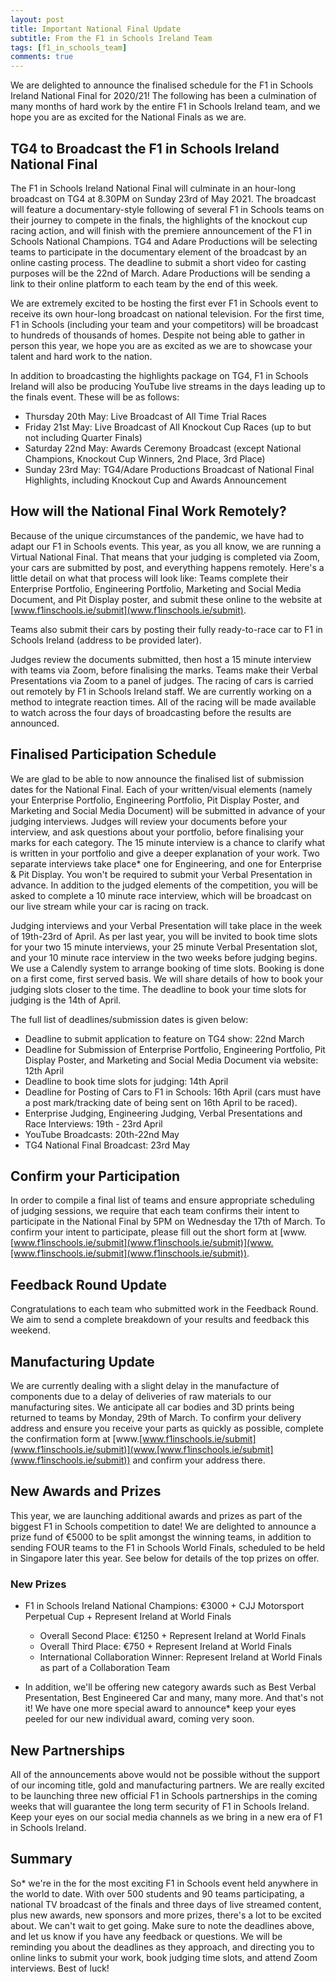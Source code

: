 ```yaml
---
layout: post
title: Important National Final Update
subtitle: From the F1 in Schools Ireland Team
tags: [f1_in_schools_team]
comments: true
---
```


We are delighted to announce the finalised schedule for the F1 in Schools Ireland National Final for 2020/21! The following has been a culmination of many months of hard work by the entire F1 in Schools Ireland team, and we hope you are as excited for the National Finals as we are.

## TG4 to Broadcast the F1 in Schools Ireland National Final

The F1 in Schools Ireland National Final will culminate in an hour-long broadcast on TG4 at 8.30PM on Sunday 23rd of May 2021. The broadcast will feature a documentary-style following of several F1 in Schools teams on their journey to compete in the finals, the highlights of the knockout cup racing action, and will finish with the premiere announcement of the F1 in Schools National Champions. TG4 and Adare Productions will be selecting teams to participate in the documentary element of the broadcast by an online casting process. The deadline to submit a short video for casting purposes will be the 22nd of March. Adare Productions will be sending a link to their online platform to each team by the end of this week.  

We are extremely excited to be hosting the first ever F1 in Schools event to receive its own hour-long broadcast on national television. For the first time, F1 in Schools (including your team and your competitors) will be broadcast to hundreds of thousands of homes. Despite not being able to gather in person this year, we hope you are as excited as we are to showcase your talent and hard work to the nation. 

In addition to broadcasting the highlights package on TG4, F1 in Schools Ireland will also be producing YouTube live streams in the days leading up to the finals event. These will be as follows:

* Thursday 20th May: Live Broadcast of All Time Trial Races
* Friday 21st May: Live Broadcast of All Knockout Cup Races (up to but not including Quarter Finals)
* Saturday 22nd May: Awards Ceremony Broadcast (except National Champions, Knockout Cup Winners, 2nd Place, 3rd Place)
* Sunday 23rd May: TG4/Adare Productions Broadcast of National Final Highlights, including Knockout Cup and Awards Announcement

## How will the National Final Work Remotely?

Because of the unique circumstances of the pandemic, we have had to adapt our F1 in Schools events. This year, as you all know, we are running a Virtual National Final. That means that your judging is completed via Zoom, your cars are submitted by post, and everything happens remotely. Here's a little detail on what that process will look like: Teams complete their Enterprise Portfolio, Engineering Portfolio, Marketing and Social Media Document, and Pit Display poster, and submit these online to the website at [www.f1inschools.ie/submit](www.f1inschools.ie/submit). 

Teams also submit their cars by posting their fully ready-to-race car to F1 in Schools Ireland (address to be provided later).

Judges review the documents submitted, then host a 15 minute interview with teams via Zoom, before finalising the marks. Teams make their Verbal Presentations via Zoom to a panel of judges. The racing of cars is carried out remotely by F1 in Schools Ireland staff. We are currently working on a method to integrate reaction times. All of the racing will be made available to watch across the four days of broadcasting before the results are announced.

## Finalised Participation Schedule

We are glad to be able to now announce the finalised list of submission dates for the National Final. Each of your written/visual elements (namely your Enterprise Portfolio, Engineering Portfolio, Pit Display Poster, and Marketing and Social Media Document) will be submitted in advance of your judging interviews. Judges will review your documents before your interview, and ask questions about your portfolio, before finalising your marks for each category. The 15 minute interview is a chance to clarify what is written in your portfolio and give a deeper explanation of your work. Two separate interviews take place* one for Engineering, and one for Enterprise & Pit Display. You won't be required to submit your Verbal Presentation in advance. In addition to the judged elements of the competition, you will be asked to complete a 10 minute race interview, which will be broadcast on our live stream while your car is racing on track. 

Judging interviews and your Verbal Presentation will take place in the week of 19th-23rd of April. As per last year, you will be invited to book time slots for your two 15 minute interviews, your 25 minute Verbal Presentation slot, and your 10 minute race interview in the two weeks before judging begins. We use a Calendly system to arrange booking of time slots. Booking is done on a first come, first served basis. We will share details of how to book your judging slots closer to the time. The deadline to book your time slots for judging is the 14th of April. 

The full list of deadlines/submission dates is given below:

* Deadline to submit application to feature on TG4 show: 22nd March
* Deadline for Submission of Enterprise Portfolio, Engineering Portfolio, Pit Display Poster, and Marketing and Social Media Document via website: 12th April
* Deadline to book time slots for judging: 14th April 
* Deadline for Posting of Cars to F1 in Schools: 16th April (cars must have a post mark/tracking date of being sent on 16th April to be raced).
* Enterprise Judging, Engineering Judging, Verbal Presentations and Race Interviews: 19th - 23rd April
* YouTube Broadcasts: 20th-22nd May
* TG4 National Final Broadcast: 23rd May

## Confirm your Participation

In order to compile a final list of teams and ensure appropriate scheduling of judging sessions, we require that each team confirms their intent to participate in the National Final by 5PM on Wednesday the 17th of March. To confirm your intent to participate, please fill out the short form at [www.[www.f1inschools.ie/submit](www.f1inschools.ie/submit)](www.[www.f1inschools.ie/submit](www.f1inschools.ie/submit)). 

## Feedback Round Update

Congratulations to each team who submitted work in the Feedback Round. We aim to send a complete breakdown of your results and feedback this weekend. 

## Manufacturing Update

We are currently dealing with a slight delay in the manufacture of components due to a delay of deliveries of raw materials to our manufacturing sites. We anticipate all car bodies and 3D prints being returned to teams by Monday, 29th of March. To confirm your delivery address and ensure you receive your parts as quickly as possible, complete the confirmation form at [www.[www.f1inschools.ie/submit](www.f1inschools.ie/submit)](www.[www.f1inschools.ie/submit](www.f1inschools.ie/submit)) and confirm your address there.

## New Awards and Prizes

This year, we are launching additional awards and prizes as part of the biggest F1 in Schools competition to date! We are delighted to announce a prize fund of €5000 to be split amongst the winning teams, in addition to sending FOUR teams to the F1 in Schools World Finals, scheduled to be held in Singapore later this year. See below for details of the top prizes on offer.

### New Prizes

* F1 in Schools Ireland National Champions: €3000 + CJJ Motorsport Perpetual Cup + Represent Ireland at World Finals

    * Overall Second Place: €1250 + Represent Ireland at World Finals
    * Overall Third Place: €750 + Represent Ireland at World Finals
    * International Collaboration Winner: Represent Ireland at World Finals as part of a Collaboration Team

* In addition, we'll be offering new category awards such as Best Verbal Presentation, Best Engineered Car and many, many more. And that's not it! We have one more special award to announce* keep your eyes peeled for our new individual award, coming very soon.

## New Partnerships

All of the announcements above would not be possible without the support of our incoming title, gold and manufacturing partners. We are really excited to be launching three new official F1 in Schools partnerships in the coming weeks that will guarantee the long term security of F1 in Schools Ireland. Keep your eyes on our social media channels as we bring in a new era of F1 in Schools Ireland. 

## Summary

So* we're in the for the most exciting F1 in Schools event held anywhere in the world to date. With over 500 students and 90 teams participating, a national TV broadcast of the finals and three days of live streamed content, plus new awards, new sponsors and more prizes, there's a lot to be excited about. We can't wait to get going. Make sure to note the deadlines above, and let us know if you have any feedback or questions. We will be reminding you about the deadlines as they approach, and directing you to online links to submit your work, book judging time slots, and attend Zoom interviews. Best of luck!
